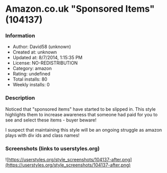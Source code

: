 # Amazon.co.uk "Sponsored Items" (104137)

### Information
- Author: David58 (unknown)
- Created at: unknown
- Updated at: 8/7/2014, 1:15:35 PM
- License: NO-REDISTRIBUTION
- Category: amazon
- Rating: undefined
- Total installs: 80
- Weekly installs: 0


### Description
Noticed that "sponsored items" have started to be slipped in. This style highlights them to increase awareness that someone had paid for you to see and select these items - buyer beware!

I suspect that maintaining this style will be an ongoing struggle as amazon plays with div ids and class names!


### Screenshots (links to userstyles.org)
![https://userstyles.org/style_screenshots/104137-after.png](https://userstyles.org/style_screenshots/104137-after.png)


